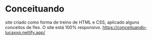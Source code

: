 # Conceituando

site criado como forma de treino de HTML e CSS, aplicado alguns conceitos de flex. O site está 100% responsivo.
https://conceituando-lucaxxp.netlify.app/
